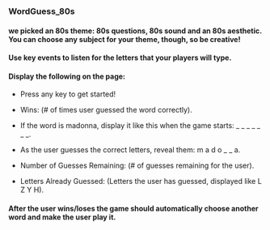 ###  WordGuess_80s
#### we picked an 80s theme: 80s questions, 80s sound and an 80s aesthetic. You can choose any subject for your theme, though, so be creative!

####  Use key events to listen for the letters that your players will type.

#### Display the following on the page:


* Press any key to get started!


* Wins: (# of times user guessed the word correctly).


* If the word is madonna, display it like this when the game starts: _ _ _ _ _ _ _.


* As the user guesses the correct letters, reveal them: m a d o _  _ a.


* Number of Guesses Remaining: (# of guesses remaining for the user).


* Letters Already Guessed: (Letters the user has guessed, displayed like L Z Y H).


#### After the user wins/loses the game should automatically choose another word and make the user play it.
